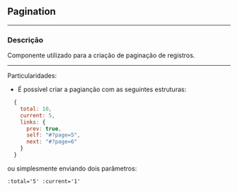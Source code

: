 ## Pagination
---
### Descrição
Componente utilizado para a criação de paginação de registros.

---
Particularidades:
- É possível criar a pagianção com as seguintes estruturas:
```javascript
  {
    total: 10,
    current: 5,
    links: {
      prev: true,
      self: "#?page=5",
      next: "#?page=6"
    }
  }
```
ou simplesmente enviando dois parâmetros:
```
:total='5' :current='1'
```
